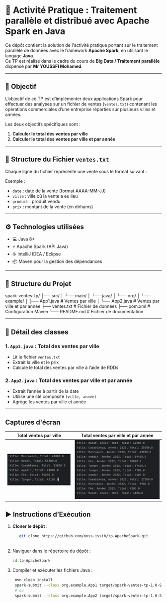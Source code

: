 # 🧠 Activité Pratique : Traitement parallèle et distribué avec Apache Spark en Java

Ce dépôt contient la solution de l'activité pratique portant sur le traitement parallèle de données avec le framework **Apache Spark**, en utilisant le langage **Java**.  
Ce TP est réalisé dans le cadre du cours de **Big Data / Traitement parallèle** dispensé par **Mr YOUSSFI Mohamed**.

---

## 🎯 Objectif

L’objectif de ce TP est d’implémenter deux applications Spark pour effectuer des analyses sur un fichier de ventes (`ventes.txt`) contenant les opérations commerciales d’une entreprise réparties sur plusieurs villes et années.

Les deux objectifs spécifiques sont :

1. **Calculer le total des ventes par ville**
2. **Calculer le total des ventes par ville et par année**

---

## 📁 Structure du Fichier `ventes.txt`

Chaque ligne du fichier représente une vente sous le format suivant :

Exemple :


- `date` : date de la vente (format AAAA-MM-JJ)  
- `ville` : ville où la vente a eu lieu  
- `produit` : produit vendu  
- `prix` : montant de la vente (en dirhams)

---

## ⚙️ Technologies utilisées

- 💻 Java 8+
- ⚡ Apache Spark (API Java)
- ☕ IntelliJ IDEA / Eclipse
- 📦 Maven pour la gestion des dépendances

---

## 📂 Structure du Projet

spark-ventes-tp/ ├── src/ │ └── main/ │ └── java/ │ └── org/ │ └── example/ │ ├── App1.java # Ventes par ville │ └── App2.java # Ventes par ville et par année ├── ventes.txt # Fichier de données ├── pom.xml # Configuration Maven └── README.md # Fichier de documentation


---

## 📌 Détail des classes

### 1. `App1.java` : Total des ventes par ville

- Lit le fichier `ventes.txt`
- Extrait la ville et le prix
- Calcule le total des ventes par ville à l’aide de RDDs

### 2. `App2.java` : Total des ventes par ville et par année

- Extrait l’année à partir de la date
- Utilise une clé composite `(ville, année)`
- Agrège les ventes par ville et année
---

## Captures d'écran

| Total ventes par ville | Total ventes par ville et par année | 
|---|---|
| ![](./captures/total_ventes_per_ville.png) | ![](./captures/total_ventes_per_ville_annee.png) | 

## ▶️ Instructions d’Exécution
1. **Cloner le dépôt** :
   ```bash
      git clone https://github.com/ouss-issib/tp-ApacheSpark.git
      
2. Naviguer dans le répertoire du dépôt :
   ```bash
   cd tp-ApacheSpark  

3. Compiler et exécuter les fichiers Java :
   ```bash
    mvn clean install
    spark-submit --class org.example.App1 target/spark-ventes-tp-1.0-SNAPSHOT.jar
    # ou
    spark-submit --class org.example.App2 target/spark-ventes-tp-1.0-SNAPSHOT.jar

